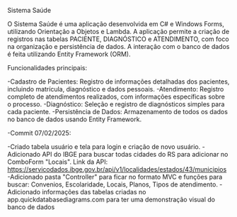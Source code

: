 Sistema Saúde

O Sistema Saúde é uma aplicação desenvolvida em C# e Windows Forms, utilizando Orientação a Objetos e Lambda. A aplicação permite a criação de registros nas tabelas PACIENTE, DIAGNÓSTICO e ATENDIMENTO, com foco na organização e persistência de dados. A interação com o banco de dados é feita utilizando Entity Framework (ORM).

Funcionalidades principais:

-Cadastro de Pacientes: Registro de informações detalhadas dos pacientes, incluindo matrícula, diagnóstico e dados pessoais.
-Atendimento: Registro completo de atendimentos realizados, com informações específicas sobre o processo.
-Diagnóstico: Seleção e registro de diagnósticos simples para cada paciente.
-Persistência de Dados: Armazenamento de todos os dados no banco de dados usando Entity Framework.

-Commit 07/02/2025:

-Criado tabela usuário e tela para login e criação de novo usuário.
-Adicionado API do IBGE para buscar todas cidades do RS para adicionar no ComboForm "Locais".
Link da API: https://servicodados.ibge.gov.br/api/v1/localidades/estados/43/municipios
-Adicionado pasta "Controller" para ficar no formato MVC e funções para buscar: Convenios, Escolaridade, Locais, Planos, Tipos de atendimento.
-Adicionado informações das tabelas criadas no app.quickdatabasediagrams.com para ter uma demonstração visual do banco de dados
